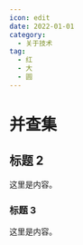 ```yaml
---
icon: edit
date: 2022-01-01
category:
  - 关于技术
tag:
  - 红
  - 大
  - 圆
---
```


# 并查集

## 标题 2

这里是内容。

### 标题 3

这里是内容。
